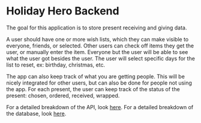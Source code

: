Holiday Hero Backend
====================

The goal for this application is to store present receiving and giving data.

A user should have one or more wish lists, which they can make visible to everyone, friends, or selected.
Other users can check off items they get the user, or manually enter the item.
Everyone but the user will be able to see what the user got besides the user.
The user will select specific days for the list to reset, ex: birthday, christmas, etc.

The app can also keep track of what you are getting people.
This will be nicely integrated for other users, but can also be done for people not using the app.
For each present, the user can keep track of the status of the present: chosen, ordered, received, wrapped.

For a detailed breakdown of the API, look [here](api.md).
For a detailed breakdown of the database, look [here](database.md).
